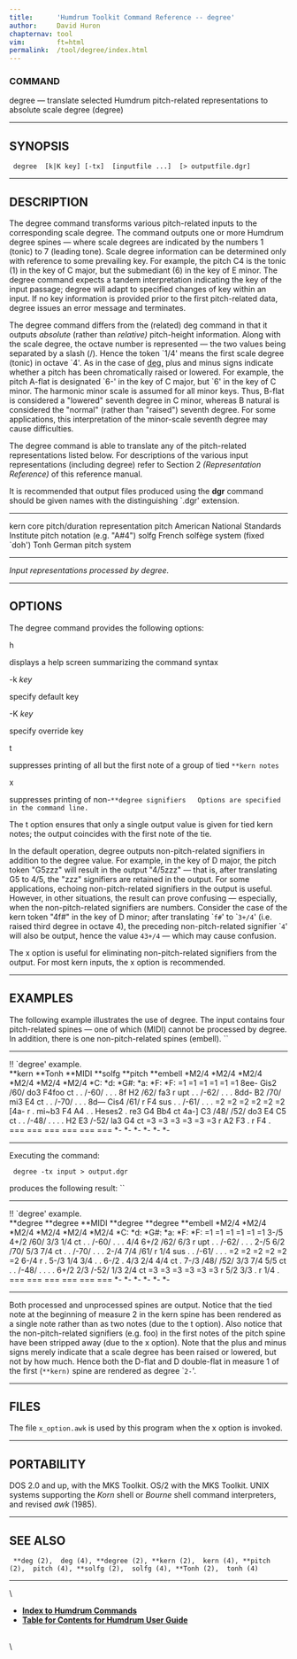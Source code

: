 ```yaml
---
title:		'Humdrum Toolkit Command Reference -- degree'
author:		David Huron
chapternav:	tool
vim:		ft=html
permalink:	/tool/degree/index.html
---
```


### COMMAND

<span class="tool">degree</span> &mdash; translate selected Humdrum pitch-related representations
to absolute scale degree (<span class="rep">degree</span>)

------------------------------------------------------------------------

## SYNOPSIS ##

` degree  [k|K key] [-tx]  [inputfile ...]  [> outputfile.dgr]`

------------------------------------------------------------------------

## DESCRIPTION ##

The <span class="tool">degree</span> command transforms various pitch-related inputs to the
corresponding scale degree. The command outputs one or more Humdrum
<span class="rep">degree</span> spines &mdash; where scale degrees are indicated by the numbers 1
(tonic) to 7 (leading tone). Scale degree information can be determined
only with reference to some prevailing key. For example, the pitch C4 is
the tonic (1) in the key of C major, but the submediant (6) in the key
of E minor. The <span class="tool">degree</span> command expects a tandem interpretation
indicating the key of the input passage; <span class="tool">degree</span> will adapt to
specified changes of key within an input. If no key information is
provided prior to the first pitch-related data, <span class="tool">degree</span> issues an
error message and terminates.

The <span class="tool">degree</span> command differs from the (related) <span class="tool">deg</span>
command in that it outputs *absolute* (rather than *relative)*
pitch-height information. Along with the scale degree, the octave number
is represented &mdash; the two values being separated by a slash (/). Hence
the token \`1/4\' means the first scale degree (tonic) in octave \`4\'.
As in the case of [<span class="tool">deg</span>,](deg.html) plus and minus signs indicate
whether a pitch has been chromatically raised or lowered. For example,
the pitch A-flat is designated \`6-\' in the key of C major, but \`6\'
in the key of C minor. The harmonic minor scale is assumed for all minor
keys. Thus, B-flat is considered a \"lowered\" seventh degree in C
minor, whereas B natural is considered the \"normal\" (rather than
\"raised\") seventh degree. For some applications, this interpretation
of the minor-scale seventh degree may cause difficulties.

The <span class="tool">degree</span> command is able to translate any of the pitch-related
representations listed below. For descriptions of the various input
representations (including <span class="rep">degree</span>) refer to Section 2
*(Representation Reference)* of this reference manual.

It is recommended that output files produced using the **dgr** command
should be given names with the distinguishing \`.dgr\' extension.

----------- ----------------------------------------------------------------------
<span class="rep">kern</span>    core pitch/duration representation
<span class="rep">pitch</span>   American National Standards Institute pitch notation (e.g. \"A\#4\")
<span class="rep">solfg</span>   French solfège system (fixed \`doh\')
<span class="rep">Tonh</span>    German pitch system
----------- ----------------------------------------------------------------------

*Input representations processed by <span class="tool">degree</span>.*

------------------------------------------------------------------------

## OPTIONS ##

The <span class="tool">degree</span> command provides the following options:

<span class="option">h</span>

displays a help screen summarizing the command syntax

-k *key*

specify default key

-K *key*

specify override key

<span class="option">t</span>

suppresses printing of all but the first note of a group of tied
`**kern notes`

<span class="option">x</span>

suppresses printing of
non-`**degree signifiers   Options are specified in the command line. `

The <span class="option">t</span> option ensures that only a single output value is given for
tied <span class="rep">kern</span> notes; the output coincides with the first note of the
tie.

In the default operation, <span class="tool">degree</span> outputs non-pitch-related
signifiers in addition to the degree value. For example, in the key of D
major, the <span class="rep">pitch</span> token \"G5zzz\" will result in the output
\"4/5zzz\" &mdash; that is, after translating G5 to 4/5, the \"zzz\"
signifiers are retained in the output. For some applications, echoing
non-pitch-related signifiers in the output is useful. However, in other
situations, the result can prove confusing &mdash; especially, when the
non-pitch-related signifiers are numbers. Consider the case of the
<span class="rep">kern</span> token \"4f\#\" in the key of D minor; after translating
\``f#`\' to \``3+/4`\' (i.e. raised third degree in octave 4), the
preceding non-pitch-related signifier \``4`\' will also be output, hence
the value `43+/4` &mdash; which may cause confusion.

The <span class="option">x</span> option is useful for eliminating non-pitch-related signifiers
from the output. For most <span class="rep">kern</span> inputs, the <span class="option">x</span> option is
recommended.

------------------------------------------------------------------------

## EXAMPLES ##

The following example illustrates the use of <span class="tool">degree</span>. The input
contains four pitch-related spines &mdash; one of which (<span class="rep">MIDI</span>) cannot be
processed by <span class="tool">degree</span>. In addition, there is one non-pitch-related
spines (<span class="rep">embell</span>). ``

------------------------ ---------- ----------- ----------- ----------- ------------
!! \`degree\' example.                                                  
\*\*kern                 \*\*Tonh   \*\*MIDI    \*\*solfg   \*\*pitch   \*\*embell
\*M2/4                   \*M2/4     \*M2/4      \*M2/4      \*M2/4      \*M2/4
\*C:                     \*d:       \*G\#:      \*a:        \*F:        \*F:
=1                       =1         =1          =1          =1          =1
8ee-                     Gis2       /60/        do3         F4foo       ct
.                        .          /-60/       .           .           .
8f                       H2         /62/        fa3         r           upt
.                        .          /-62/       .           .           .
8dd-                     B2         /70/        mi3         E4          ct
.                        .          /-70/       .           .           .
8d&mdash;                    Cis4       /61/        r           F4          sus
.                        .          /-61/       .           .           .
=2                       =2         =2          =2          =2          =2
\[4a-                    r          .           mi\~b3      F4 A4       .
.                        Heses2     .           re3         G4 Bb4      ct
4a-\]                    C3         /48/ /52/   do3         E4 C5       ct
.                        .          /-48/       .           .           .
.                        H2 E3      /-52/       la3         G4          ct
=3                       =3         =3          =3          =3          =3
r                        A2 F3      .           r           F4          .
===                      ===        ===         ===         ===         ===
\*-                      \*-        \*-         \*-         \*-         \*-
------------------------ ---------- ----------- ----------- ----------- ------------

Executing the command:

` degree -tx input > output.dgr`

produces the following result: ``

------------------------ ------------ ----------- ------------ ------------ ------------
!! \`degree\' example.                                                      
\*\*degree               \*\*degree   \*\*MIDI    \*\*degree   \*\*degree   \*\*embell
\*M2/4                   \*M2/4       \*M2/4      \*M2/4       \*M2/4       \*M2/4
\*C:                     \*d:         \*G\#:      \*a:         \*F:         \*F:
=1                       =1           =1          =1           =1           =1
3-/5                     4+/2         /60/        3/3          1/4          ct
.                        .            /-60/       .            .            .
4/4                      6+/2         /62/        6/3          r            upt
.                        .            /-62/       .            .            .
2-/5                     6/2          /70/        5/3          7/4          ct
.                        .            /-70/       .            .            .
2-/4                     7/4          /61/        r            1/4          sus
.                        .            /-61/       .            .            .
=2                       =2           =2          =2           =2           =2
6-/4                     r            .           5-/3         1/4 3/4      .
.                        6-/2         .           4/3          2/4 4/4      ct
.                        7-/3         /48/ /52/   3/3          7/4 5/5      ct
.                        .            /-48/       .            .            .
.                        6+/2 2/3     /-52/       1/3          2/4          ct
=3                       =3           =3          =3           =3           =3
r                        5/2 3/3      .           r            1/4          .
===                      ===          ===         ===          ===          ===
\*-                      \*-          \*-         \*-          \*-          \*-
------------------------ ------------ ----------- ------------ ------------ ------------

Both processed and unprocessed spines are output. Notice that the tied
note at the beginning of measure 2 in the <span class="rep">kern</span> spine has been
rendered as a single note rather than as two notes (due to the <span class="option">t</span>
option). Also notice that the non-pitch-related signifiers (e.g. foo) in
the first notes of the <span class="rep">pitch</span> spine have been stripped away (due to
the <span class="option">x</span> option). Note that the plus and minus signs merely indicate
that a scale degree has been raised or lowered, but not by how much.
Hence both the D-flat and D double-flat in measure 1 of the first
(`**kern)` spine are rendered as degree \``2-`\'.

------------------------------------------------------------------------

## FILES ##

The file `x_option.awk` is used by this program when the <span class="option">x</span> option
is invoked.

------------------------------------------------------------------------

## PORTABILITY ##

DOS 2.0 and up, with the MKS Toolkit. OS/2 with the MKS Toolkit. UNIX
systems supporting the *Korn* shell or *Bourne* shell command
interpreters, and revised *awk* (1985).

------------------------------------------------------------------------

## SEE ALSO ##

` **deg (2),  deg (4), **degree (2), **kern (2),  kern (4), **pitch (2),  pitch (4), **solfg (2),  solfg (4), **Tonh (2),  tonh (4)`

------------------------------------------------------------------------

\

-   [**Index to Humdrum Commands**](../commands.toc.html)
-   [**Table for Contents for Humdrum User Guide**](../guide.toc.html)

\
\
